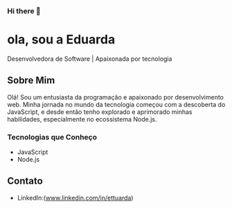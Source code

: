 ### Hi there 👋

# ola, sou a Eduarda
Desenvolvedora de Software | Apaixonada por tecnologia 

## Sobre Mim
Olá! Sou um entusiasta da programação e apaixonado por desenvolvimento web. Minha jornada no mundo da tecnologia começou com a descoberta do JavaScript, e desde então tenho explorado e aprimorado minhas habilidades, especialmente no ecossistema Node.js.

### Tecnologias que Conheço
- JavaScript 
- Node.js


## Contato
- LinkedIn:(www.linkedin.com/in/ettuarda)
